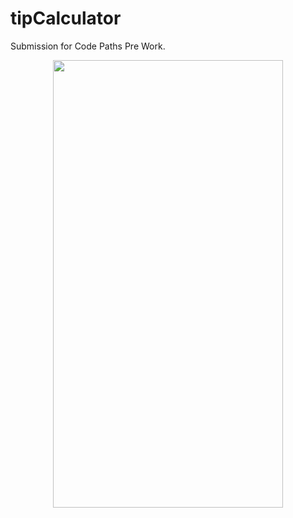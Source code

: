 # tipCalculator
Submission for Code Paths Pre Work.


<p align="center">
  <img width="368" height="716" src="vid.gif">
</p>
